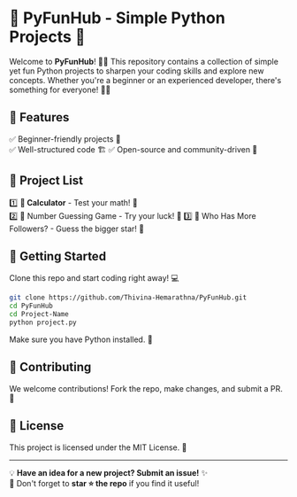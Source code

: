 # 🚀 PyFunHub - Simple Python Projects 🎯  

Welcome to **PyFunHub**! 🐍✨ This repository contains a collection of simple yet fun Python projects to sharpen your coding skills and explore new concepts. Whether you're a beginner or an experienced developer, there's something for everyone! 🚀💡  

## 🌟 Features  
✅ Beginner-friendly projects 🎈  
✅ Well-structured code 🏗️ 
✅ Open-source and community-driven 🤝  

## 📂 Project List  
1️⃣ **🔢 Calculator** - Test your math! 🎲  
2️⃣ 🎯 Number Guessing Game - Try your luck! 🔢
3️⃣ 👥 Who Has More Followers? - Guess the bigger star! 🌟

## 🚀 Getting Started  
Clone this repo and start coding right away! 💻  
```sh
git clone https://github.com/Thivina-Hemarathna/PyFunHub.git
cd PyFunHub
cd Project-Name
python project.py
```
Make sure you have Python installed. 🐍  

## 🤝 Contributing  
We welcome contributions! Fork the repo, make changes, and submit a PR. 🚀  

## 📜 License  
This project is licensed under the MIT License. 📜  

---
💡 **Have an idea for a new project? Submit an issue!** ✨  
💙 Don't forget to **star ⭐ the repo** if you find it useful!  
